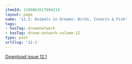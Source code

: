 ```yaml
---
itemId: 1199862617694214
layout: page
name: '12.1: Animals in Dreams: Birds, Insects & Fish'
tags:
- hasTag: dreamnetwork
- hasTag: dream-network-volume-12
type: post
urlSlug: '12.1'
---
```

<a href="files/pdfs/Volume_12/12.1-Dream-Network_Volume-12_No-1.pdf" download="">Download issue 12.1</a>